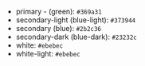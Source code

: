 - primary - (green): `#369a31`
- secondary-light (blue-light):  `#373944`
- secondary (blue): `#2b2c36`
- secondary-dark (blue-dark): `#23232c`
- white: `#ebebec`
- white-light: `#ebebec`